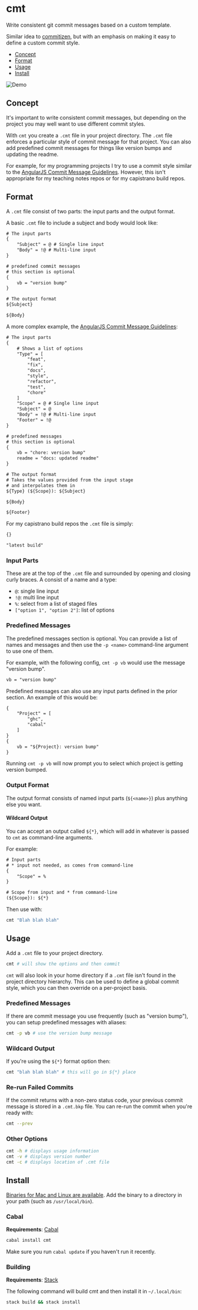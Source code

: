# cmt

Write consistent git commit messages based on a custom template.

Similar idea to [commitizen](https://github.com/commitizen/cz-cli), but with an emphasis on making it easy to define a custom commit style.

- [Concept](#Concept)
- [Format](#Format)
- [Usage](#Usage)
- [Install](#Install)

![Demo](https://files.smallhadroncollider.com/cmt-0.4.gif)


## Concept

It's important to write consistent commit messages, but depending on the project you may well want to use different commit styles.

With `cmt` you create a `.cmt` file in your project directory. The `.cmt` file enforces a particular style of commit message for that project. You can also add predefined commit messages for things like version bumps and updating the readme.

For example, for my programming projects I try to use a commit style similar to the [AngularJS Commit Message Guidelines](https://gist.github.com/stephenparish/9941e89d80e2bc58a153). However, this isn't appropriate for my teaching notes repos or for my capistrano build repos.


## Format

A `.cmt` file consist of two parts: the input parts and the output format.

A basic `.cmt` file to include a subject and body would look like:

```txt
# The input parts
{
    "Subject" = @ # Single line input
    "Body" = !@ # Multi-line input
}

# predefined commit messages
# this section is optional
{
    vb = "version bump"
}

# The output format
${Subject}

${Body}
```

A more complex example, the [AngularJS Commit Message Guidelines](https://gist.github.com/stephenparish/9941e89d80e2bc58a153):

```txt
# The input parts
{
    # Shows a list of options
    "Type" = [
        "feat",
        "fix",
        "docs",
        "style",
        "refactor",
        "test",
        "chore"
    ]
    "Scope" = @ # Single line input
    "Subject" = @
    "Body" = !@ # Multi-line input
    "Footer" = !@
}

# predefined messages
# this section is optional
{
    vb = "chore: version bump"
    readme = "docs: updated readme"
}

# The output format
# Takes the values provided from the input stage
# and interpolates them in
${Type} (${Scope}): ${Subject}

${Body}

${Footer}
```

For my capistrano build repos the `.cmt` file is simply:

```txt
{}

"latest build"
```


### Input Parts

These are at the top of the `.cmt` file and surrounded by opening and closing curly braces. A consist of a name and a type:

- `@`: single line input
- `!@`: multi line input
- `%`: select from a list of staged files
- `["option 1", "option 2"]`: list of options

### Predefined Messages

The predefined messages section is optional. You can provide a list of names and messages and then use the `-p <name>` command-line argument to use one of them.

For example, with the following config, `cmt -p vb` would use the message "version bump".

```txt
vb = "version bump"
```

Predefined messages can also use any input parts defined in the prior section. An example of this would be:

```txt
{
    "Project" = [
        "ghc",
        "cabal"
    ]
}
{
    vb = "${Project}: version bump"
}
```

Running `cmt -p vb` will now prompt you to select which project is getting version bumped.

### Output Format

The output format consists of named input parts (`${<name>}`) plus anything else you want.

#### Wildcard Output

You can accept an output called `${*}`, which will add in whatever is passed to `cmt` as command-line arguments.

For example:

```txt
# Input parts
# * input not needed, as comes from command-line
{
    "Scope" = %
}

# Scope from input and * from command-line
(${Scope}): ${*}
```

Then use with:

```bash
cmt "Blah blah blah"
```


## Usage

Add a `.cmt` file to your project directory.

```bash
cmt # will show the options and then commit
```

`cmt` will also look in your home directory if a `.cmt` file isn't found in the project directory hierarchy. This can be used to define a global commit style, which you can then override on a per-project basis.

### Predefined Messages

If there are commit message you use frequently (such as "version bump"), you can setup predefined messages with aliases:

```bash
cmt -p vb # use the version bump message
```

### Wildcard Output

If you're using the `${*}` format option then:

```bash
cmt "blah blah blah" # this will go in ${*} place
```

### Re-run Failed Commits

If the commit returns with a non-zero status code, your previous commit message is stored in a `.cmt.bkp` file. You can re-run the commit when you're ready with:

```bash
cmt --prev
```

### Other Options

```bash
cmt -h # displays usage information
cmt -v # displays version number
cmt -c # displays location of .cmt file
```


## Install

[Binaries for Mac and Linux are available](https://github.com/smallhadroncollider/cmt/releases). Add the binary to a directory in your path (such as `/usr/local/bin`).

### Cabal

**Requirements**: [Cabal](https://www.haskell.org/cabal/)

```bash
cabal install cmt
```

Make sure you run `cabal update` if you haven't run it recently.

### Building

**Requirements**: [Stack](https://docs.haskellstack.org/en/stable/README/)

The following command will build cmt and then install it in `~/.local/bin`:

```bash
stack build && stack install
```
